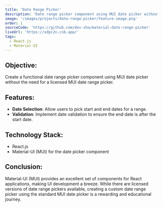 ```yaml
---
title: 'Date Range Picker'
description: 'Date range picker component using MUI date picker without the need for a licensed MUI date range picker.'
image: '/images/projects/date-range-picker/feature-image.png'
order: 1
sourceCode: 'https://github.com/dev-zha/material-date-range-picker'
liveUrl: 'https://xdpc2n.csb.app/'
tags:
  - React.js
  - Material-UI
---
```


## Objective:

Create a functional date range picker component using MUI date picker without the need for a licensed MUI date range picker.

## Features:

- **Date Selection**: Allow users to pick start and end dates for a range.
- **Validation**: Implement date validation to ensure the end date is after the start date.

## Technology Stack:

- React.js
- Material-UI (MUI) for the date picker component

## Conclusion:

Material-UI (MUI) provides an excellent set of components for React applications, making UI development a breeze. While there are licensed versions of date range pickers available, creating a custom date range picker using the standard MUI date picker is a rewarding and educational journey.
